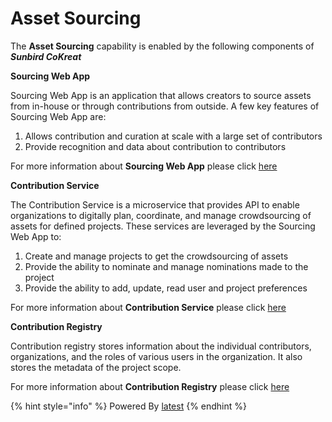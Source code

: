 # Asset Sourcing

The **Asset Sourcing** capability is enabled by the following components of _**Sunbird CoKreat**_

**Sourcing Web App**

Sourcing Web App is an application that allows creators to source assets from in-house or through contributions from outside. A few key features of Sourcing Web App are:

1. Allows contribution and curation at scale with a large set of contributors
2. Provide recognition and data about contribution to contributors

For more information about **Sourcing Web App** please click [here](http://127.0.0.1:5000/s/SjljYc0PyD64vGgDlMl4/learn/capabilities/product-and-developer-guide/asset-sourcing/different-types-of-sourcing)

**Contribution Service**

The Contribution Service is a microservice that provides API to enable organizations to digitally plan, coordinate, and manage crowdsourcing of assets for defined projects. These services are leveraged by the Sourcing Web App to:

1. Create and manage projects to get the crowdsourcing of assets
2. Provide the ability to nominate and manage nominations made to the project
3. Provide the ability to add, update, read user and project preferences

For more information about **Contribution Service** please click [here](http://127.0.0.1:5000/s/SjljYc0PyD64vGgDlMl4/learn/capabilities/product-and-developer-guide/asset-sourcing/contribution-service)

**Contribution Registry**

Contribution registry stores information about the individual contributors, organizations, and the roles of various users in the organization. It also stores the metadata of the project scope.

For more information about **Contribution Registry** please click [here](http://127.0.0.1:5000/s/SjljYc0PyD64vGgDlMl4/learn/capabilities/product-and-developer-guide/asset-sourcing/contribution-registry)

{% hint style="info" %}
Powered By [latest](http://127.0.0.1:5000/o/-Mi9QwJlsfb7xuxTBc0J/s/SjljYc0PyD64vGgDlMl4/ "mention")
{% endhint %}
